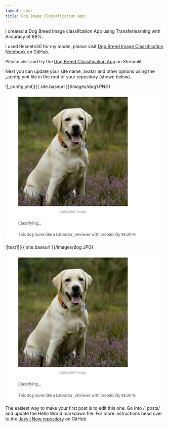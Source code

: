 ```yaml
---
layout: post
title: Dog Image Classification App!
---
```

I created a Dog Breed Image classifcation App using Transferlearning with Accuracy of 88%.

I used Resnetv30 for my model, please visit [Dog Breed Image Classification Notebook](https://github.com/barryclark/jekyll-now) on GitHub.

Please visit and try the [Dog Breed Classification App](https://carlos-lesser-dog-app-dog-app-38wto4.streamlitapp.com/) on Streamlit.





Next you can update your site name, avatar and other options using the _config.yml file in the root of your repository (shown below).

![_config.yml]({{ site.baseurl }}/images/dog1.PNG)

![APP](images/dog.JPG)

![test1]({{ site.baseurl }}/images/dog.JPG)

![test2](/images/dog.JPG)





The easiest way to make your first post is to edit this one. Go into /_posts/ and update the Hello World markdown file. For more instructions head over to the [Jekyll Now repository](https://github.com/barryclark/jekyll-now) on GitHub.
